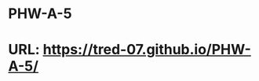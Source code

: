 # PHW-A-5
# URL: <a href="https://tred-07.github.io/PHW-A-5/">https://tred-07.github.io/PHW-A-5/</a>